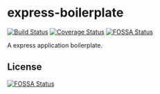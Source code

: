 # express-boilerplate
[![Build Status](https://travis-ci.org/isayme/express-boilerplate.svg?branch=master)](https://travis-ci.org/isayme/express-boilerplate)
[![Coverage Status](https://coveralls.io/repos/github/isayme/express-boilerplate/badge.svg?branch=master)](https://coveralls.io/github/isayme/express-boilerplate?branch=master)
[![FOSSA Status](https://app.fossa.io/api/projects/git%2Bgithub.com%2Fisayme%2Fexpress-boilerplate.svg?type=shield)](https://app.fossa.io/projects/git%2Bgithub.com%2Fisayme%2Fexpress-boilerplate?ref=badge_shield)

A express application boilerplate.


## License
[![FOSSA Status](https://app.fossa.io/api/projects/git%2Bgithub.com%2Fisayme%2Fexpress-boilerplate.svg?type=large)](https://app.fossa.io/projects/git%2Bgithub.com%2Fisayme%2Fexpress-boilerplate?ref=badge_large)